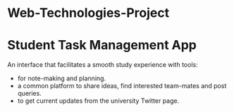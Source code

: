 # Web-Technologies-Project
# Student Task Management App <br/>
An interface that facilitates a smooth study experience with tools: <br>
* for note-making and planning. <br/>
* a common platform to share ideas, find interested team-mates and post queries.<br/>
* to get current updates from the university Twitter page.<br/>

